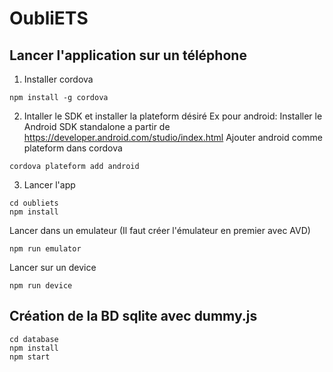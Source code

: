 # OubliETS

## Lancer l'application sur un téléphone
1) Installer cordova
```
npm install -g cordova
```

2) Intaller le SDK et installer la plateform désiré
Ex pour android: 
Installer le Android SDK standalone a partir de https://developer.android.com/studio/index.html
Ajouter android comme plateform dans cordova
```
cordova plateform add android
```
3) Lancer l'app
```
cd oubliets
npm install
```

Lancer dans un emulateur (Il faut créer l'émulateur en premier avec AVD)
```
npm run emulator
```

Lancer sur un device
```
npm run device
```

## Création de la BD sqlite avec dummy.js
```
cd database
npm install
npm start
```